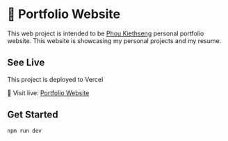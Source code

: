 # 💼 Portfolio Website

This web project is intended to be [Phou Kiethseng](https://github.com/phoukiethseng) personal portfolio website. This website is showcasing my personal projects and my resume.

## See Live

This project is deployed to Vercel

🚀 Visit live: [Portfolio Website](https://kiethseng-portfolio.vercel.app/)

## Get Started

```shell
npm run dev
```
